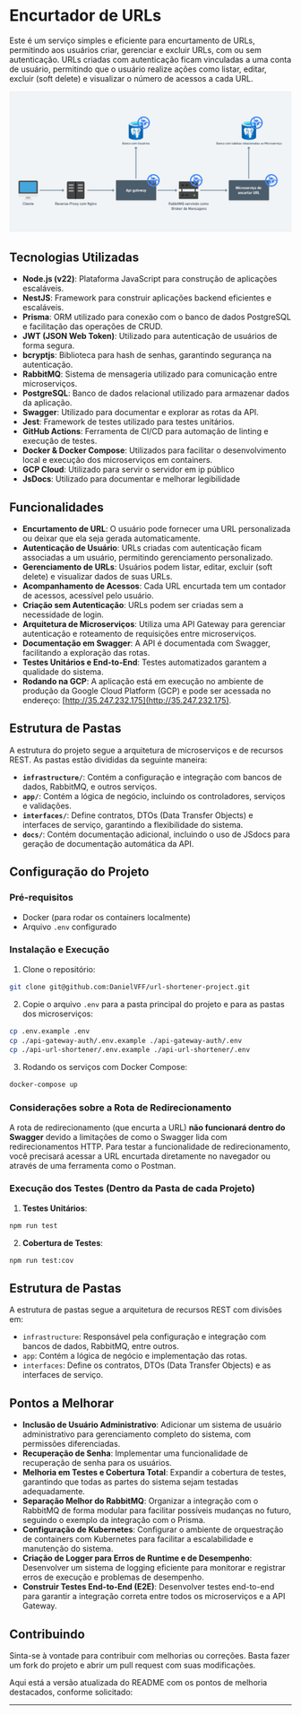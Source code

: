 # Encurtador de URLs

Este é um serviço simples e eficiente para encurtamento de URLs, permitindo aos usuários criar, gerenciar e excluir URLs, com ou sem autenticação. URLs criadas com autenticação ficam vinculadas a uma conta de usuário, permitindo que o usuário realize ações como listar, editar, excluir (soft delete) e visualizar o número de acessos a cada URL.

![Arquitetura](image-1.png)

## Tecnologias Utilizadas

- **Node.js (v22)**: Plataforma JavaScript para construção de aplicações escaláveis.
- **NestJS**: Framework para construir aplicações backend eficientes e escaláveis.
- **Prisma**: ORM utilizado para conexão com o banco de dados PostgreSQL e facilitação das operações de CRUD.
- **JWT (JSON Web Token)**: Utilizado para autenticação de usuários de forma segura.
- **bcryptjs**: Biblioteca para hash de senhas, garantindo segurança na autenticação.
- **RabbitMQ**: Sistema de mensageria utilizado para comunicação entre microserviços.
- **PostgreSQL**: Banco de dados relacional utilizado para armazenar dados da aplicação.
- **Swagger**: Utilizado para documentar e explorar as rotas da API.
- **Jest**: Framework de testes utilizado para testes unitários.
- **GitHub Actions**: Ferramenta de CI/CD para automação de linting e execução de testes.
- **Docker & Docker Compose**: Utilizados para facilitar o desenvolvimento local e execução dos microserviços em containers.
- **GCP Cloud**: Utilizado para servir o servidor em ip público
- **JsDocs**: Utilizado para documentar e melhorar legibilidade

## Funcionalidades

- **Encurtamento de URL**: O usuário pode fornecer uma URL personalizada ou deixar que ela seja gerada automaticamente.
- **Autenticação de Usuário**: URLs criadas com autenticação ficam associadas a um usuário, permitindo gerenciamento personalizado.
- **Gerenciamento de URLs**: Usuários podem listar, editar, excluir (soft delete) e visualizar dados de suas URLs.
- **Acompanhamento de Acessos**: Cada URL encurtada tem um contador de acessos, acessível pelo usuário.
- **Criação sem Autenticação**: URLs podem ser criadas sem a necessidade de login.
- **Arquitetura de Microserviços**: Utiliza uma API Gateway para gerenciar autenticação e roteamento de requisições entre microserviços.
- **Documentação em Swagger**: A API é documentada com Swagger, facilitando a exploração das rotas.
- **Testes Unitários e End-to-End**: Testes automatizados garantem a qualidade do sistema.
- **Rodando na GCP**: A aplicação está em execução no ambiente de produção da Google Cloud Platform (GCP) e pode ser acessada no endereço: [http://35.247.232.175](http://35.247.232.175).

## Estrutura de Pastas

A estrutura do projeto segue a arquitetura de microserviços e de recursos REST. As pastas estão divididas da seguinte maneira:

- **`infrastructure/`**: Contém a configuração e integração com bancos de dados, RabbitMQ, e outros serviços.
- **`app/`**: Contém a lógica de negócio, incluindo os controladores, serviços e validações.
- **`interfaces/`**: Define contratos, DTOs (Data Transfer Objects) e interfaces de serviço, garantindo a flexibilidade do sistema.
- **`docs/`**: Contém documentação adicional, incluindo o uso de JSdocs para geração de documentação automática da API.

## Configuração do Projeto

### Pré-requisitos

- Docker (para rodar os containers localmente)
- Arquivo `.env` configurado

### Instalação e Execução

1. Clone o repositório:

```bash
git clone git@github.com:DanielVFF/url-shortener-project.git
```

2. Copie o arquivo `.env` para a pasta principal do projeto e para as pastas dos microserviços:

```bash
cp .env.example .env 
cp ./api-gateway-auth/.env.example ./api-gateway-auth/.env 
cp ./api-url-shortener/.env.example ./api-url-shortener/.env 
```

3. Rodando os serviços com Docker Compose:

```bash
docker-compose up
```

### Considerações sobre a Rota de Redirecionamento

A rota de redirecionamento (que encurta a URL) **não funcionará dentro do Swagger** devido a limitações de como o Swagger lida com redirecionamentos HTTP. Para testar a funcionalidade de redirecionamento, você precisará acessar a URL encurtada diretamente no navegador ou através de uma ferramenta como o Postman.

### Execução dos Testes (Dentro da Pasta de cada Projeto)
1. **Testes Unitários**:

```bash
npm run test
```

2. **Cobertura de Testes**:

```bash
npm run test:cov
```

## Estrutura de Pastas

A estrutura de pastas segue a arquitetura de recursos REST com divisões em:

- `infrastructure`: Responsável pela configuração e integração com bancos de dados, RabbitMQ, entre outros.
- `app`: Contém a lógica de negócio e implementação das rotas.
- `interfaces`: Define os contratos, DTOs (Data Transfer Objects) e as interfaces de serviço.


## Pontos a Melhorar

- **Inclusão de Usuário Administrativo**: Adicionar um sistema de usuário administrativo para gerenciamento completo do sistema, com permissões diferenciadas.
- **Recuperação de Senha**: Implementar uma funcionalidade de recuperação de senha para os usuários.
- **Melhoria em Testes e Cobertura Total**: Expandir a cobertura de testes, garantindo que todas as partes do sistema sejam testadas adequadamente.
- **Separação Melhor do RabbitMQ**: Organizar a integração com o RabbitMQ de forma modular para facilitar possíveis mudanças no futuro, seguindo o exemplo da integração com o Prisma.
- **Configuração de Kubernetes**: Configurar o ambiente de orquestração de containers com Kubernetes para facilitar a escalabilidade e manutenção do sistema.
- **Criação de Logger para Erros de Runtime e de Desempenho**: Desenvolver um sistema de logging eficiente para monitorar e registrar erros de execução e problemas de desempenho.
- **Construir Testes End-to-End (E2E)**: Desenvolver testes end-to-end para garantir a integração correta entre todos os microserviços e a API Gateway.

## Contribuindo

Sinta-se à vontade para contribuir com melhorias ou correções. Basta fazer um fork do projeto e abrir um pull request com suas modificações.

Aqui está a versão atualizada do README com os pontos de melhoria destacados, conforme solicitado:

---
